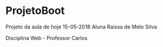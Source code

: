 # ProjetoBoot
Projeto da aula de hoje 15-05-2018
Aluna Raissa de Melo Silva

Disciplina Web - Professor Carlos
